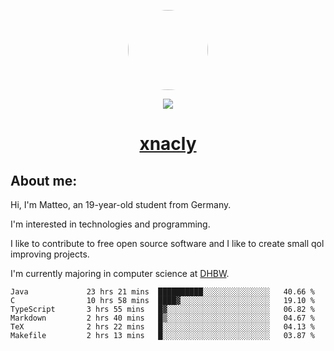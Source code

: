 <p align="center">
  <img style="border-radius: 100px" width="128" height="128" src="https://avatars.githubusercontent.com/u/47723417?v=4"/>
</p>
<p align="center">
  <img src="https://komarev.com/ghpvc/?username=xnacly&&style=flat-square"/>
</p>

<h1 align="center"><a href="https://xnacly.me/"> xnacly</a> </h1>

<h2> About me:</h2>

<p>Hi, I'm Matteo, an 19-year-old student from Germany. </p>
<p>I'm interested in technologies and programming.</p>
<p>I like to contribute to free open source software and I like to create small qol improving projects.</p>
<p>I'm currently majoring in computer science at <a href="https://www.dhbw.de/startseite">DHBW</a>.</p>

<!--START_SECTION:waka-->

```text
Java             23 hrs 21 mins  ██████████░░░░░░░░░░░░░░░   40.66 %
C                10 hrs 58 mins  ████▓░░░░░░░░░░░░░░░░░░░░   19.10 %
TypeScript       3 hrs 55 mins   █▓░░░░░░░░░░░░░░░░░░░░░░░   06.82 %
Markdown         2 hrs 40 mins   █▒░░░░░░░░░░░░░░░░░░░░░░░   04.67 %
TeX              2 hrs 22 mins   █░░░░░░░░░░░░░░░░░░░░░░░░   04.13 %
Makefile         2 hrs 13 mins   █░░░░░░░░░░░░░░░░░░░░░░░░   03.87 %
```

<!--END_SECTION:waka-->

